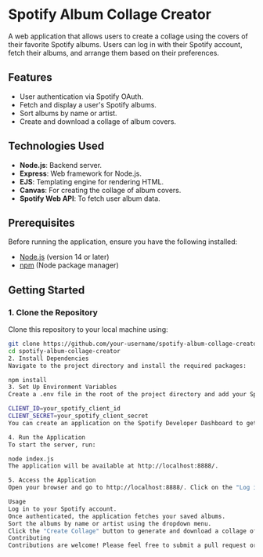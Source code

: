 # Spotify Album Collage Creator

A web application that allows users to create a collage using the covers of their favorite Spotify albums. Users can log in with their Spotify account, fetch their albums, and arrange them based on their preferences.

## Features

- User authentication via Spotify OAuth.
- Fetch and display a user's Spotify albums.
- Sort albums by name or artist.
- Create and download a collage of album covers.

## Technologies Used

- **Node.js**: Backend server.
- **Express**: Web framework for Node.js.
- **EJS**: Templating engine for rendering HTML.
- **Canvas**: For creating the collage of album covers.
- **Spotify Web API**: To fetch user album data.

## Prerequisites

Before running the application, ensure you have the following installed:

- [Node.js](https://nodejs.org/) (version 14 or later)
- [npm](https://www.npmjs.com/) (Node package manager)

## Getting Started

### 1. Clone the Repository

Clone this repository to your local machine using:

```bash
git clone https://github.com/your-username/spotify-album-collage-creator.git
cd spotify-album-collage-creator
2. Install Dependencies
Navigate to the project directory and install the required packages:

npm install
3. Set Up Environment Variables
Create a .env file in the root of the project directory and add your Spotify API credentials:

CLIENT_ID=your_spotify_client_id
CLIENT_SECRET=your_spotify_client_secret
You can create an application on the Spotify Developer Dashboard to get your credentials.

4. Run the Application
To start the server, run:

node index.js
The application will be available at http://localhost:8888/.

5. Access the Application
Open your browser and go to http://localhost:8888/. Click on the "Log in with Spotify" button to authenticate and begin using the application.

Usage
Log in to your Spotify account.
Once authenticated, the application fetches your saved albums.
Sort the albums by name or artist using the dropdown menu.
Click the "Create Collage" button to generate and download a collage of your album covers.
Contributing
Contributions are welcome! Please feel free to submit a pull request or open an issue if you encounter any bugs or have suggestions for improvements.

